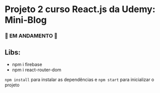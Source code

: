 # Projeto 2 curso React.js da Udemy: Mini-Blog

### :construction: **EM ANDAMENTO** :construction: 

## Libs:
- npm i firebase
- npm i react-router-dom

`npm install` para instalar as dependências e `npm start` para inicializar o projeto
